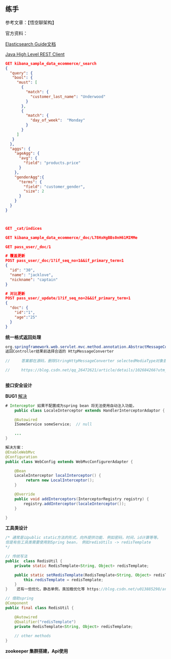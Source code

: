## 练手

参考文章：【悟空聊架构】

官方资料：

[Elasticsearch Guide文档](https://www.elastic.co/guide/en/elasticsearch/reference/current/index.html)

[Java High Level REST Client](https://www.elastic.co/guide/en/elasticsearch/client/java-rest/current/java-rest-high.html#java-rest-high)

```json
GET kibana_sample_data_ecommerce/_search
{
  "query": {
   "bool": {
     "must": [
       {
         "match": {
           "customer_last_name": "Underwood"
         }
       },
       {
         "match": {
           "day_of_week":  "Monday"
         }
       }
     ]
   }
  },
  "aggs": {
    "ageAgg": {
      "avg": {
        "field": "products.price"
      }
    },
    "genderAgg":{
      "terms": {
        "field": "customer_gender",
        "size": 2
      }
    }
  }
}



GET _cat/indices

GET kibana_sample_data_ecommerce/_doc/L78HxHgBBs0nH61MIMMe

GET pass_user/_doc/1

# 覆盖更新
POST pass_user/_doc/1?if_seq_no=1&&if_primary_term=1
{
  "id": "30",
  "name": "jacklove",
  "nickname": "captain"
}

# 对比更新
POST pass_user/_update/1?if_seq_no=2&&if_primary_term=1
{
  "doc": {
    "id":"1",
    "age":"25"
  }
}

```

**统一格式返回处理**

```java
org.springframework.web.servlet.mvc.method.annotation.AbstractMessageConverterMethodProcessor.writeWithMessageConverters(T, MethodParameter, ServletServerHttpRequest, ServletServerHttpResponse) 
返回Controller结果前选择合适的 HttpMessageConverter
    
//     答案都在源码，删除StringHttpMessageConverter selectedMediaType对象首选项就是application/json，不删除就是默认的text/html

//     https://blog.csdn.net/qq_26472621/article/details/102684266?utm_medium=distribute.pc_relevant.none-task-blog-baidujs_title-1&spm=1001.2101.3001.4242
 
```



**接口安全设计**

**BUG1** [解决](https://stackoverflow.com/questions/23349180/java-config-for-spring-interceptor-where-interceptor-is-using-autowired-spring-b)

```java
# Interceptor 如果不配置成为spring bean 将无法使用自动注入功能，
    public class LocaleInterceptor extends HandlerInterceptorAdaptor {

    @Autowired
    ISomeService someService;  // null

    ...
}

解决方案：
@EnableWebMvc
@Configuration
public class WebConfig extends WebMvcConfigurerAdapter {

    @Bean
    LocaleInterceptor localInterceptor() {
         return new LocalInterceptor();
    }

    @Override
    public void addInterceptors(InterceptorRegistry registry) {
        registry.addInterceptor(localeInterceptor());
    }

}
```

**工具类设计**

```java
/* 通常是以public static方法的形式，向外提供功能. 例如密码，时间，id计算等等。
但是有些工具类需要使用到Spring bean， 例如redisUtils -> redisTemplate
*/

// 传统写法
public  class RedisUtil {
    private static RedisTemplate<String, Object> redisTemplate;

    public static setRedisTemplate(RedisTemplate<String, Object> redisTemplate){
        this.redisTemplate = redisTemplate;
    }
}    还有一些优化，静态单例，类加载优化等 https://blog.csdn.net/u013885298/article/details/106436446/ 

// 借助spring
@Component
public final class RedisUtil {

    @Autowired
    @Qualifier("redisTemplate")
    private RedisTemplate<String, Object> redisTemplate;
    
    // other methods
}
```


**zookeeper 集群搭建，Api使用**


